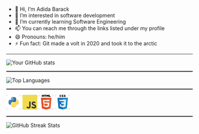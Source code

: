 - 👋 Hi, I’m Adida Barack
- 👀 I’m interested in software development
- 🌱 I’m currently learning Software Engineering
- 📫 You can reach me through the links listed under my profile
- 😄 Pronouns: he/him
- ⚡ Fun fact: Git made a volt in 2020 and took it to the arctic



----
![Your GitHub stats](https://github-readme-stats.vercel.app/api?username=lapilly254&show_icons=true&theme=dark)

<hr style="border:1px solid gray">

![Top Languages](https://github-readme-stats.vercel.app/api/top-langs/?username=lapilly254&layout=compact&langs_count=8&hide_title=true&card_width=450$theme=dark)


<hr style="border:1px solid gray">

<p align="left">
  <img height="40" src="https://raw.githubusercontent.com/github/explore/main/topics/python/python.png" alt="Python" style="background-color:black; border-radius:5px;">
  <img height="40" src="https://raw.githubusercontent.com/github/explore/main/topics/javascript/javascript.png" alt="JavaScript" style="background-color:black; border-radius:5px;">
  <img height="40" src="https://raw.githubusercontent.com/github/explore/main/topics/html/html.png" alt="HTML" style="background-color:black; border-radius:5px;">
  <img height="40" src="https://raw.githubusercontent.com/github/explore/main/topics/css/css.png" alt="CSS" style="background-color:black; border-radius:5px;">
</p>

<hr style="border:1px solid gray">

![GitHub Streak Stats](https://github-readme-streak-stats.herokuapp.com/?user=lapilly254&theme=dark)




